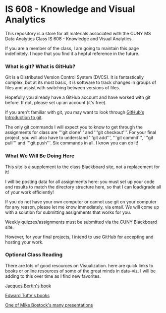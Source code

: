 IS 608 - Knowledge and Visual Analytics
===============

This repository is a store for all materials associated with the CUNY MS Data Analytics Class IS 608 - Knowledge and Visual Analytics. 

If you are a member of the class, I am going to maintain this page indefinitely. I hope that you find it a hepful reference in the future.


### What is git? What is GitHub? ###

Git is a Distributed Version Control System (DVCS). It is fantastically complex, but at its most basic, it is software to track changes in groups of files and assist with switching between versions of files. 

Hopefully you already have a GitHub account and have worked with git before. If not, please set up an account (it's free).

If you aren't familiar with git, you may want to look through [GitHub's Introduction to git](http://try.github.io/levels/1/challenges/1). 

The only git commands I will expect you to know to get through the assignments for class are '''git clone''' and '''git checkout'''. For your final project, you will also have to understand '''git add''', '''git commit''', '''git pull''' and '''git push'''. Six commands in all. I know you can do it! 


### What We Will Be Doing Here ###

This site is a supplement to the class Blackboard site, not a replacement for it!

I will be posting data for all assignments here: you must set up your code and results to match the directory structure here, so that I can load/grade all of your work efficiently!

If you do not have your own computer or cannot use git on your computer for any reason, please let me know immediately, via email. We will come up with a solution for submitting assignments that works for you.

Weekly quizzes/assignments must be submitted via the CUNY Blackboard site.

However, for your final projects, I intend to use GitHub for accepting and hosting your work.


### Optional Class Reading ###

There are lots of good resources on Visualization. here are quick links to books or online resources of some of the great minds in data-viz. I will be adding to this over time as I find new favorites.

[Jacques Bertin's book](http://www.amazon.com/Semiology-Graphics-Diagrams-Networks-Maps/dp/1589482611)

[Edward Tufte's books](http://www.edwardtufte.com/tufte/books_visex)

[One of Mike Bostock's many presentations](http://bost.ocks.org/mike/cubism/intro/#0)

